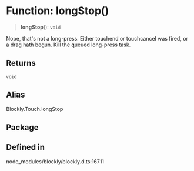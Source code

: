 # Function: longStop()

> **longStop**(): `void`

Nope, that's not a long-press. Either touchend or touchcancel was fired,
or a drag hath begun. Kill the queued long-press task.

## Returns

`void`

## Alias

Blockly.Touch.longStop

## Package

## Defined in

node_modules/blockly/blockly.d.ts:16711
